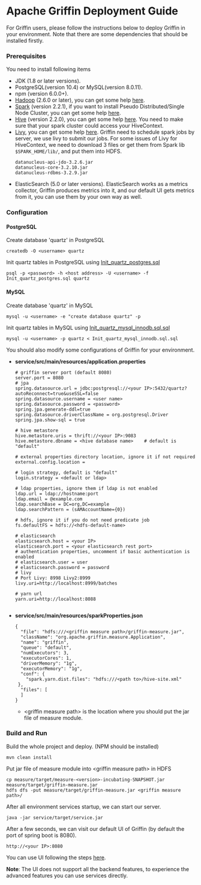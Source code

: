 <!--
Licensed to the Apache Software Foundation (ASF) under one
or more contributor license agreements.  See the NOTICE file
distributed with this work for additional information
regarding copyright ownership.  The ASF licenses this file
to you under the Apache License, Version 2.0 (the
"License"); you may not use this file except in compliance
with the License.  You may obtain a copy of the License at

  http://www.apache.org/licenses/LICENSE-2.0

Unless required by applicable law or agreed to in writing,
software distributed under the License is distributed on an
"AS IS" BASIS, WITHOUT WARRANTIES OR CONDITIONS OF ANY
KIND, either express or implied.  See the License for the
specific language governing permissions and limitations
under the License.
-->

# Apache Griffin Deployment Guide
For Griffin users, please follow the instructions below to deploy Griffin in your environment. Note that there are some dependencies that should be installed firstly.

### Prerequisites
You need to install following items
- JDK (1.8 or later versions).
- PostgreSQL(version 10.4) or MySQL(version 8.0.11).
- npm (version 6.0.0+).
- [Hadoop](http://apache.claz.org/hadoop/common/hadoop-2.6.0/hadoop-2.6.0.tar.gz) (2.6.0 or later), you can get some help [here](https://hadoop.apache.org/docs/r2.7.2/hadoop-project-dist/hadoop-common/SingleCluster.html).
- [Spark](http://spark.apache.org/downloads.html) (version 2.2.1), if you want to install Pseudo Distributed/Single Node Cluster, you can get some help [here](http://why-not-learn-something.blogspot.com/2015/06/spark-installation-pseudo.html).
- [Hive](http://apache.claz.org/hive/hive-2.2.0/apache-hive-2.2.0-bin.tar.gz) (version 2.2.0), you can get some help [here](https://cwiki.apache.org/confluence/display/Hive/GettingStarted#GettingStarted-RunningHive).
    You need to make sure that your spark cluster could access your HiveContext.
- [Livy](http://archive.cloudera.com/beta/livy/livy-server-0.3.0.zip), you can get some help [here](http://livy.io/quickstart.html).
    Griffin need to schedule spark jobs by server, we use livy to submit our jobs.
    For some issues of Livy for HiveContext, we need to download 3 files or get them from Spark lib `$SPARK_HOME/lib/`, and put them into HDFS.
    ```
    datanucleus-api-jdo-3.2.6.jar
    datanucleus-core-3.2.10.jar
    datanucleus-rdbms-3.2.9.jar
    ```
- ElasticSearch (5.0 or later versions).
	ElasticSearch works as a metrics collector, Griffin produces metrics into it, and our default UI gets metrics from it, you can use them by your own way as well.

### Configuration

#### PostgreSQL

Create database 'quartz' in PostgreSQL
```
createdb -O <username> quartz
```
Init quartz tables in PostgreSQL using [Init_quartz_postgres.sql](../../service/src/main/resources/Init_quartz_postgres.sql)
```
psql -p <password> -h <host address> -U <username> -f Init_quartz_postgres.sql quartz
```

#### MySQL

Create database 'quartz' in MySQL
```
mysql -u <username> -e "create database quartz" -p
```
Init quartz tables in MySQL using [Init_quartz_mysql_innodb.sql.sql](../../service/src/main/resources/Init_quartz_mysql_innodb.sql)
```
mysql -u <username> -p quartz < Init_quartz_mysql_innodb.sql.sql
```


You should also modify some configurations of Griffin for your environment.

- <b>service/src/main/resources/application.properties</b>

    ```
    # griffin server port (default 8080)
    server.port = 8080
    # jpa
    spring.datasource.url = jdbc:postgresql://<your IP>:5432/quartz?autoReconnect=true&useSSL=false
    spring.datasource.username = <user name>
    spring.datasource.password = <password>
    spring.jpa.generate-ddl=true
    spring.datasource.driverClassName = org.postgresql.Driver
    spring.jpa.show-sql = true

    # hive metastore
    hive.metastore.uris = thrift://<your IP>:9083
    hive.metastore.dbname = <hive database name>    # default is "default"

    # external properties directory location, ignore it if not required
    external.config.location =

	# login strategy, default is "default"
	login.strategy = <default or ldap>

	# ldap properties, ignore them if ldap is not enabled
	ldap.url = ldap://hostname:port
	ldap.email = @example.com
	ldap.searchBase = DC=org,DC=example
	ldap.searchPattern = (sAMAccountName={0})

	# hdfs, ignore it if you do not need predicate job
	fs.defaultFS = hdfs://<hdfs-default-name>

	# elasticsearch
	elasticsearch.host = <your IP>
	elasticsearch.port = <your elasticsearch rest port>
	# authentication properties, uncomment if basic authentication is enabled
	# elasticsearch.user = user
	# elasticsearch.password = password
	# livy
	# Port Livy: 8998 Livy2:8999
	livy.uri=http://localhost:8999/batches

	# yarn url
	yarn.uri=http://localhost:8088

	
    ```

- <b>service/src/main/resources/sparkProperties.json</b>
    ```
	{
	  "file": "hdfs:///<griffin measure path>/griffin-measure.jar",
	  "className": "org.apache.griffin.measure.Application",
	  "name": "griffin",
	  "queue": "default",
	  "numExecutors": 3,
	  "executorCores": 1,
	  "driverMemory": "1g",
	  "executorMemory": "1g",
	  "conf": {
		"spark.yarn.dist.files": "hdfs:///<path to>/hive-site.xml"
	 },
	  "files": [
	  ]
	}

    ```
    - \<griffin measure path> is the location where you should put the jar file of measure module.
   

### Build and Run

Build the whole project and deploy. (NPM should be installed)

  ```
  mvn clean install
  ```

Put jar file of measure module into \<griffin measure path> in HDFS

```
cp measure/target/measure-<version>-incubating-SNAPSHOT.jar measure/target/griffin-measure.jar
hdfs dfs -put measure/target/griffin-measure.jar <griffin measure path>/
  ```

After all environment services startup, we can start our server.

  ```
  java -jar service/target/service.jar
  ```

After a few seconds, we can visit our default UI of Griffin (by default the port of spring boot is 8080).

  ```
  http://<your IP>:8080
  ```

You can use UI following the steps [here](../ui/user-guide.md).

**Note**: The UI does not support all the backend features, to experience the advanced features you can use services directly.

